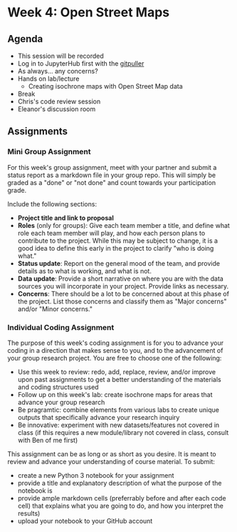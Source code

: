 
# Week 4: Open Street Maps

## Agenda 
- This session will be recorded
- Log in to JupyterHub first with the [gitpuller](https://jupyter.idre.ucla.edu/hub/user-redirect/git-pull?repo=https%3A%2F%2Fgithub.com%2Fyohman%2F21W-UP206A&urlpath=tree%2F21W-UP206A%2F&branch=master)
- As always... any concerns?
- Hands on lab/lecture
    - Creating isochrone maps with Open Street Map data
- Break
- Chris's code review session
- Eleanor's discussion room

## Assignments

### Mini Group Assignment
For this week's group assignment, meet with your partner and submit a status report as a markdown file in your group repo. This will simply be graded as a "done" or "not done" and count towards your participation grade.

Include the following sections:
* **Project title and link to proposal**
* **Roles** (only for groups): Give each team member a title, and define what role each team member will play, and how each person plans to contribute to the project. While this may be subject to change, it is a good idea to define this early in the project to clarify "who is doing what."
* **Status update**: Report on the general mood of the team, and provide details as to what is working, and what is not.
* **Data update**: Provide a short narrative on where you are with the data sources you will incorporate in your project. Provide links as necessary.
* **Concerns**: There should be a lot to be concerned about at this phase of the project. List those concerns and classify them as "Major concerns" and/or "Minor concerns."

### Individual Coding Assignment

The purpose of this week's coding assignment is for you to advance your coding in a direction that makes sense to you, and to the advancement of your group research project. You are free to choose one of the following:

- Use this week to review: redo, add, replace, review, and/or improve upon past assignments to get a better understanding of the materials and coding structures used
- Follow up on this week's lab: create isochrone maps for areas that advance your group research
- Be pragramtic: combine elements from various labs to create unique outputs that specifically advance your research inquiry
- Be innovative: experiment with new datasets/features not covered in class (if this requires a new module/library not covered in class, consult with Ben of me first)

This assignment can be as long or as short as you desire. It is meant to review and advance your understanding of course material. To submit:

- create a new Python 3 notebook for your assignment
- provide a title and explanatory description of what the purpose of the notebook is
- provide ample markdown cells (preferrably before and after each code cell) that explains what you are going to do, and how you interpret the results)
- upload your notebook to your GitHub account

